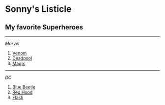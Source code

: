 # Sonny's Listicle
## My favorite Superheroes
---
*Marvel*
1. [Venom](https://en.wikipedia.org/wiki/Venom_(character))
2. [Deadpool](https://en.wikipedia.org/wiki/Deadpool)
3. [Magik](https://en.wikipedia.org/wiki/Magik)
---
*DC*
1. [Blue Beetle](https://en.wikipedia.org/wiki/Blue_Beetle_(Jaime_Reyes))
2. [Red Hood](https://en.wikipedia.org/wiki/Red_Hood)
3. [Flash](https://en.wikipedia.org/wiki/Flash_(DC_Comics_character))
